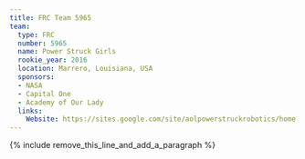 ```yaml
---
title: FRC Team 5965
team:
  type: FRC
  number: 5965
  name: Power Struck Girls
  rookie_year: 2016
  location: Marrero, Louisiana, USA
  sponsors:
  - NASA
  - Capital One
  - Academy of Our Lady
  links:
    Website: https://sites.google.com/site/aolpowerstruckrobotics/home
---
```


{% include remove_this_line_and_add_a_paragraph %}